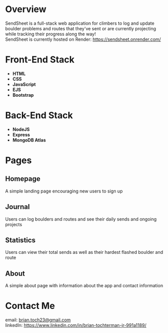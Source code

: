 # Overview

SendSheet is a full-stack web application for climbers to log and update boulder problems and routes that they've sent or are currently projecting while tracking their progress along the way!
<br>
SendSheet is currently hosted on Render: https://sendsheet.onrender.com/

# Front-End Stack
- **HTML**
- **CSS**
- **JavaScript**
- **EJS**
- **Bootstrap**

# Back-End Stack
- **NodeJS**
- **Express**
- **MongoDB Atlas**

# Pages

## Homepage

A simple landing page encouraging new users to sign up

## Journal

Users can log boulders and routes and see their daily sends and ongoing projects

## Statistics

Users can view their total sends as well as their hardest flashed boulder and route

## About

A simple about page with information about the app and contact information

# Contact Me
email: brian.toch23@gmail.com 
<br>
linkedIn: https://www.linkedin.com/in/brian-tochterman-jr-991a1189/

